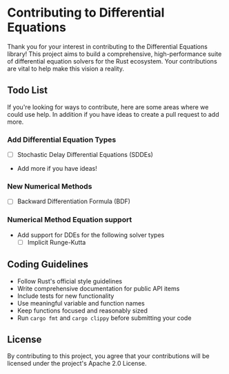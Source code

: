 # Contributing to Differential Equations

Thank you for your interest in contributing to the Differential Equations library! This project aims to build a comprehensive, high-performance suite of differential equation solvers for the Rust ecosystem. Your contributions are vital to help make this vision a reality.

## Todo List

If you're looking for ways to contribute, here are some areas where we could use help. In addition if you have ideas to create a pull request to add more.

### Add Differential Equation Types
- [ ] Stochastic Delay Differential Equations (SDDEs)
- Add more if you have ideas!

### New Numerical Methods
- [ ] Backward Differentiation Formula (BDF)

### Numerical Method Equation support
- Add support for DDEs for the following solver types
   - [ ] Implicit Runge-Kutta

## Coding Guidelines

- Follow Rust's official style guidelines
- Write comprehensive documentation for public API items
- Include tests for new functionality
- Use meaningful variable and function names
- Keep functions focused and reasonably sized
- Run `cargo fmt` and `cargo clippy` before submitting your code

## License

By contributing to this project, you agree that your contributions will be licensed under the project's Apache 2.0 License.
